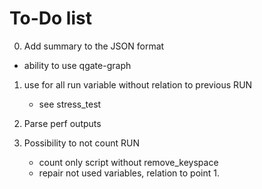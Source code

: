 # To-Do list


0. Add summary to the JSON format
  - ability to use qgate-graph

1. use for all run variable without relation to previous RUN
   - see stress_test

2. Parse perf outputs

3. Possibility to not count RUN
   - count only script without remove_keyspace
   - repair not used variables, relation to point 1.
